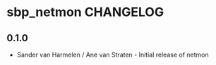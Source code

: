 sbp_netmon CHANGELOG
====================


0.1.0
-----
- Sander van Harmelen / Ane van Straten - Initial release of netmon
